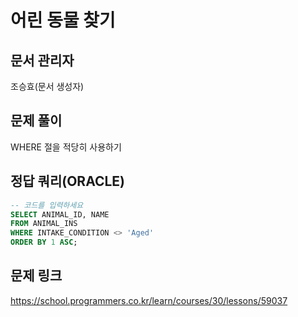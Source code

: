 # 어린 동물 찾기
## 문서 관리자
조승효(문서 생성자)
## 문제 풀이
WHERE 절을 적당히 사용하기
## 정답 쿼리(ORACLE)
``` sql
-- 코드를 입력하세요
SELECT ANIMAL_ID, NAME
FROM ANIMAL_INS
WHERE INTAKE_CONDITION <> 'Aged'
ORDER BY 1 ASC;
```
## 문제 링크
https://school.programmers.co.kr/learn/courses/30/lessons/59037